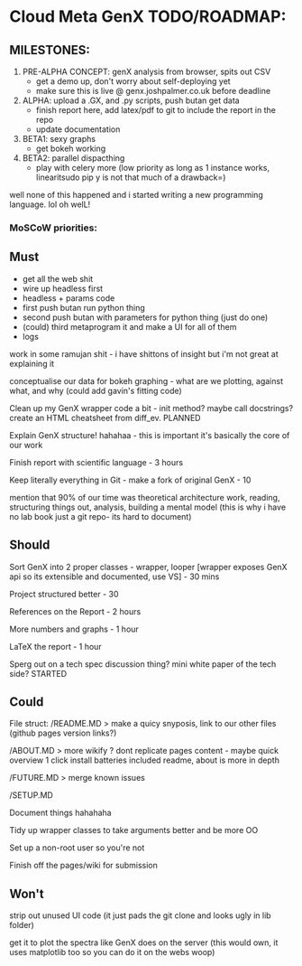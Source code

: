 Cloud Meta GenX TODO/ROADMAP:
==============


## MILESTONES:

1) PRE-ALPHA CONCEPT: genX analysis from browser, spits out CSV
	* get a demo up, don't worry about self-deploying yet
	* make sure this is live @ genx.joshpalmer.co.uk before deadline
2) ALPHA: upload a .GX, and .py scripts, push butan get data
	* finish report here, add latex/pdf to git to include the report in the repo
	* update documentation
3) BETA1: sexy graphs
	* get bokeh working
4) BETA2: parallel dispacthing
	* play with celery more (low priority as long as 1 instance works, linearitsudo pip y is not that much of a drawback=)

well none of this happened and i started writing a new programming language. lol oh welL!


### MoSCoW priorities:

Must
-----
- get all the web shit
- wire up headless first
- headless + params code
- first push butan run python thing
- second push butan with parameters for python thing (just do one)
- (could) third metaprogram it and make a UI for all of them
- logs

work in some ramujan shit - i have shittons of insight but i'm not great at explaining it

conceptualise our data for bokeh graphing - what are we plotting, against what, and why (could add gavin's fitting code)


Clean up my GenX wrapper code a bit - init method? maybe call docstrings? create an HTML cheatsheet from diff_ev. PLANNED

Explain GenX structure! hahahaa - this is important it's basically the core of our work

Finish report with scientific language - 3 hours

Keep literally everything in Git - make a fork of original GenX - 10

mention that 90% of our time was theoretical architecture work, reading, structuring things out, analysis, building a mental model (this is why i have no lab book just a git repo- its hard to document)

Should
------

Sort GenX into 2 proper classes - wrapper, looper [wrapper exposes GenX api so its extensible and documented, use VS] - 30 mins

Project structured better - 30 

References on the Report - 2 hours

More numbers and graphs - 1 hour

LaTeX the report - 1 hour

Sperg out on a tech spec discussion thing? mini white paper of the tech side? STARTED

Could
-----

File struct: 
/README.MD > make a quicy snyposis, link to our other files (github pages version links?)

/ABOUT.MD > more wikify ? dont replicate pages content - maybe 
quick overview 1 click install batteries included readme, about is more in depth

/FUTURE.MD > merge known issues

/SETUP.MD


Document things hahahaha

Tidy up wrapper classes to take arguments better and be more OO

Set up a non-root user so you're not 

Finish off the pages/wiki for submission


Won't
--------

strip out unused UI code (it just pads the git clone and looks ugly in lib folder)

get it to plot the spectra like GenX does on the server (this would own, it uses matplotlib too so you can do it on the webs woop)